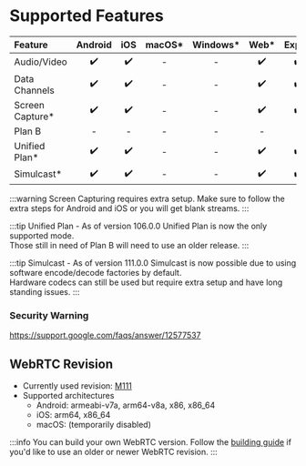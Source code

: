 # Supported Features

| Feature | Android | iOS | macOS* | Windows* | Web* | Expo* |
| :------- | :-------: | :---: | :-----: | :-------: | :------: | :----: |
| Audio/Video | :heavy_check_mark: | :heavy_check_mark: | - | - | :heavy_check_mark: | :heavy_check_mark: |
| Data Channels | :heavy_check_mark: | :heavy_check_mark: | - | - | :heavy_check_mark: | :heavy_check_mark: |
| Screen Capture* | :heavy_check_mark: | :heavy_check_mark: | - | - | :heavy_check_mark: | :heavy_check_mark: |
| Plan B | - | - | - | - | - | - |
| Unified Plan* | :heavy_check_mark: | :heavy_check_mark: | - | - | :heavy_check_mark: | :heavy_check_mark: |
| Simulcast* | :heavy_check_mark: | :heavy_check_mark: | - | - | :heavy_check_mark: | :heavy_check_mark: |

:::warning Screen Capturing requires extra setup.
Make sure to follow the extra steps for Android and iOS or you will get blank streams.
:::

:::tip Unified Plan - As of version 106.0.0
Unified Plan is now the only supported mode.  
Those still in need of Plan B will need to use an older release.
:::

:::tip Simulcast - As of version 111.0.0
Simulcast is now possible due to using software encode/decode factories by default.  
Hardware codecs can still be used but require extra setup and have long standing issues.
:::

### Security Warning

https://support.google.com/faqs/answer/12577537

## WebRTC Revision

* Currently used revision: [M111](https://github.com/jitsi/webrtc/tree/M111)
* Supported architectures
  * Android: armeabi-v7a, arm64-v8a, x86, x86_64
  * iOS: arm64, x86_64
  * macOS: (temporarily disabled)

:::info You can build your own WebRTC version.
Follow the [building guide](../building-webrtc.md) if you'd like to use an older or newer WebRTC revision.
:::
